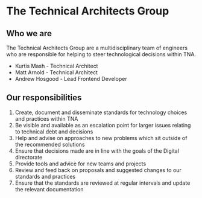 # The Technical Architects Group

## Who we are

The Technical Architects Group are a multidisciplinary team of engineers who are responsible for helping to steer technological decisions within TNA.

- Kurtis Mash - Technical Architect
- Matt Arnold - Technical Architect
- Andrew Hosgood - Lead Frontend Developer

## Our responsibilities

1. Create, document and disseminate standards for technology choices and practices within TNA
1. Be visible and available as an escalation point for larger issues relating to technical debt and decisions
1. Help and advise on approaches to new problems which sit outside of the recommended solutions
1. Ensure that decisions made are in line with the goals of the Digital directorate
1. Provide tools and advice for new teams and projects
1. Review and feed back on proposals and suggested changes to our standards and practices
1. Ensure that the standards are reviewed at regular intervals and update the relevant documentation
